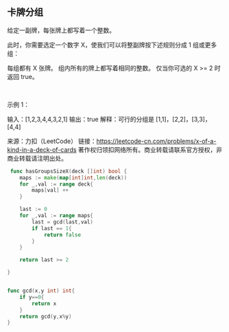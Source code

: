 ## 卡牌分组

给定一副牌，每张牌上都写着一个整数。

此时，你需要选定一个数字 X，使我们可以将整副牌按下述规则分成 1 组或更多组：

每组都有 X 张牌。
组内所有的牌上都写着相同的整数。
仅当你可选的 X >= 2 时返回 true。

 

示例 1：

输入：[1,2,3,4,4,3,2,1]
输出：true
解释：可行的分组是 [1,1]，[2,2]，[3,3]，[4,4]

来源：力扣（LeetCode）
链接：https://leetcode-cn.com/problems/x-of-a-kind-in-a-deck-of-cards
著作权归领扣网络所有。商业转载请联系官方授权，非商业转载请注明出处。

```go
 func hasGroupsSizeX(deck []int) bool {
    maps := make(map[int]int,len(deck))
    for _,val := range deck{
        maps[val] ++
    }

    last := 0 
    for _,val := range maps{
        last = gcd(last,val)
        if last == 1{
            return false
        }
    }

    return last >= 2

}


func gcd(x,y int) int{
    if y==0{
        return x
    }
    return gcd(y,x%y)
}


```

